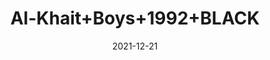 ---
title: 'Al-Khait+Boys+1992+BLACK'
date: '2021-12-21' 
metatag: '' 
inventory: '3.0' 
draft: false 
# meta description 
shortDescripton: 'Al-Khait+Boys+1992+BLACK'
description: 'Boys'
longdescription: ''
featured: False
# product Price
price: '2730.0'
# Product Short Description
shortDescription: 'Al-Khait+Boys+1992+BLACK'
productID: '6A70F201-6762-EC11-995F-005056B3A416'
type: 'products'
category: 'Boys' 
thumnailproduct: 'https://alkhait.eralive.net/images/products/6A70F201-6762-EC11-995F-005056B3A4161.png' 
images:
  - image: 'images/products/6A70F201-6762-EC11-995F-005056B3A4161.png'  
  - image: 'images/products/6A70F201-6762-EC11-995F-005056B3A4162.png'  
  - image: 'images/products/6A70F201-6762-EC11-995F-005056B3A4163.png'  
---